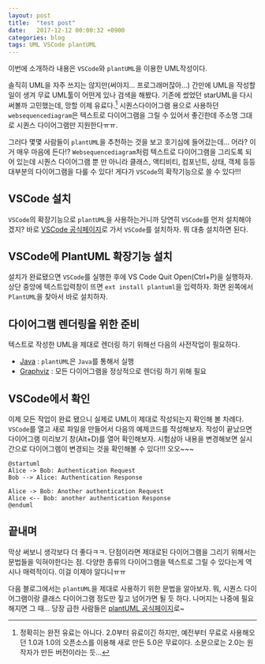 ```yaml
---
layout: post
title:  "test post"
date:   2017-12-12 00:00:32 +0900
categories: blog
tags: UML VSCode plantUML
---
```

이번에 소개하라 내용은 `VSCode`와 `plantUML`을 이용한 UML작성이다.

 솔직히 UML을 자주 쓰지는 않지만(써야지... 프로그래머잖아...) 간만에 UML을 작성할 일이 생겨 무료 UML툴이 어떤게 있나 검색을 해봤다. 기존에 썼었던 starUML을 다시 써볼까 고민했는데, 망할 이제 유료다.[^1] 시퀀스다이어그램 용으로 사용하던 `websequencediagram`은 텍스트로 다이어그램을 그릴 수 있어서 좋긴한데 주소명 그대로 시퀀스 다이어그램만 지원한다ㅠㅠ.

그러다 몇몇 사람들이 `plantUML`을 추천하는 것을 보고 호기심에 들어갔는데... 어라? 이거 매우 마음에 든다!? `Websequencediagram`처럼 텍스트로 다이어그램을 그리도록 되어 있는데 시퀀스 다이어그램 뿐 만 아니라 클래스, 액티비티, 컴포넌트, 상태, 객체 등등 대부분의 다이어그램을 다룰 수 있다! 게다가 `VSCode`의 확작기능으로 쓸 수 있다!!!

[^1]: 정확히는 완전 유료는 아니다. 2.0부터 유료이긴 하지만, 예전부터 무료로 사용해오던 1.0과 1.0의 오픈소스를 이용해 새로 만든 5.0은 무료이다. 소문으로는 2.0는 원작자가 만든 버전이라는 듯...

## VSCode 설치
`VSCode`의 확장기능으로 `plantUML`을 사용하는거니까 당연히 `VSCode`를 먼저 설치해야겠지? 바로 [VSCode 공식페이지](https://code.visualstudio.com/)로 가서 `VSCode`를 설치하자. 뭐 대충 설치하면 된다.

## VSCode에 PlantUML 확장기능 설치
설치가 완료됐으면 `VSCode`를 실행한 후에 VS Code Quit Open(Ctrl+P)을 실행하자. 상단 중앙에 텍스트입력창이 뜨면 `ext install plantuml`을 입력하자. 화면 왼쪽에서 `PlantUML`을 찾아서 바로 설치하자.

## 다이어그램 렌더링을 위한 준비
텍스트로 작성한 UML을 제대로 렌더링 하기 위해선 다음의 사전작업이 필요하다.
* [Java](https://www.java.com/en/download/) : `plantUML`은 `Java`를 통해서 실행
* [Graphviz](http://www.graphviz.org/Download..php) : 모든 다이어그램을 정상적으로 렌더링 하기 위해 필요

## VSCode에서 확인
이제 모든 작업이 완료 됐으니 실제로 UML이 제대로 작성되는지 확인해 볼 차례다. `VSCode`를 열고 새로 파일을 만들어서 다음의 예제코드를 작성해보자. 작성이 끝났으면 다이어그램 미리보기 창(Alt+D)를 열어 확인해보자. 시험삼아 내용을 변경해보면 실시간으로 다이어그램이 변경되는 것을 확인해볼 수 있다!!! 오오~~~
```
@startuml
Alice -> Bob: Authentication Request
Bob --> Alice: Authentication Response

Alice -> Bob: Another authentication Request
Alice <-- Bob: another authentication Response
@enduml
```

## 끝내며
막상 써보니 생각보다 더 좋다ㅋㅋ. 단점이라면 제대로된 다이어그램을 그리기 위해서는 문법들을 익혀야한다는 점. 다양한 종류의 다이어그램을 텍스트로 그릴 수 있다는게 역시나 매력적이다. 이걸 이제야 알다니ㅠㅠ

다음 블로그에서는 `plantUML`을 제대로 사용하기 위한 문법을 알아보자. 뭐, 시퀀스 다이어그램이랑 클래스 다이어그램 정도만 짚고 넘어가면 될 듯 하다. 나머지는 나중에 필요해지면 그 때... 당장 급한 사람들은 [plantUML 공식페이지](http://plantuml.com/)로~